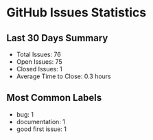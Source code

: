 # GitHub Issues Statistics

## Last 30 Days Summary
- Total Issues: 76
- Open Issues: 75
- Closed Issues: 1
- Average Time to Close: 0.3 hours

## Most Common Labels
- bug: 1
- documentation: 1
- good first issue: 1

